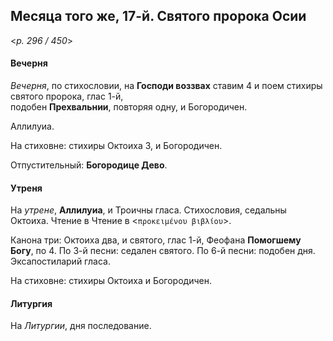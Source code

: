 
## Месяца того же, 17-й. Святого пророка Осии  

<*p. 296 / 450*>

#### Вечерня

*Вечерня*, по стихословии, на **Господи воззвах** ставим 4 и поем стихиры святого пророка, глас 1-й,   
подобен **Прехвальнии**, повторяя одну, и Богородичен. 

Аллилуиа. 

На стиховне: стихиры Октоиха 3, и Богородичен.

Отпустительный: **Богородице Дево**. 

#### Утреня

На *утрене*, **Аллилуиа**, и Троичны гласа. Стихословия, седальны Октоиха. Чтение в Чтение в 
<`προκειμένου βιβλίου`>.

Канона три: Октоиха два, и святого, глас 1-й, Феофана **Помогшему Богу**, по 4. 
По 3-й песни: седален святого.
По 6-й песни: подобен дня. 
Эксапостиларий гласа. 

На стиховне: стихиры Октоиха и Богородичен. 

#### Литургия

На *Литургии*, дня последование. 
